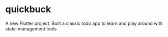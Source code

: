 # quickbuck

A new Flutter project.
Built a classic todo app to learn and play around with state-management tools
